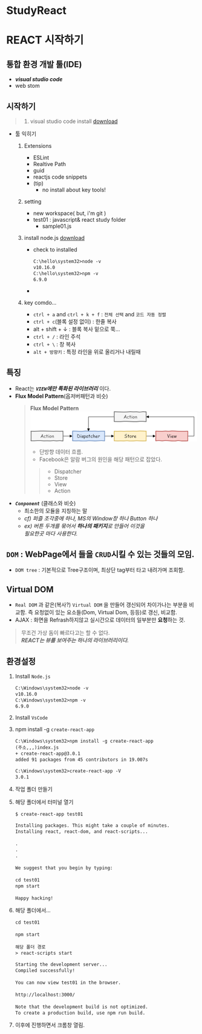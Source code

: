 # StudyReact


# REACT 시작하기


## 통합 환경 개발 툴(IDE)
- ***visual studio code***
- web stom
## 시작하기
> 1. visual studio code install [download](https://code.visualstudio.com/)
 - 툴 익히기
    1. Extensions  
         - ESLint
         - Realtive Path
         - guid
         - reactjs code snippets
         - (tip)
            - no install about key tools!
    2. setting
         - new workspace( but, i'm git ) 
         - test01 : javascript& react study folder
            - sample01.js

    3. install node.js [download](https://nodejs.org/ko/download/)
         - check to installed
            ```console
            C:\hello\system32>node -v
            v10.16.0
            C:\hello\system32>npm -v
            6.9.0
            ```
         - 
    4. key comdo...
        - `ctrl + a` and `ctrl + k + f` : `전체 선택` and `코드 자동 정렬`
        - `ctrl + c`(블록 설정 없이) : 한줄 복사 
        - alt + shift + ↓ : 블록 복사 밑으로 쭉...
        - `ctrl + /` : 라인 주석
        - `ctrl + \` : 창 복사
        - `alt + 방향키` : 특정 라인을 위로 올리거나 내릴때
## 특징
- React는 ***`VIEW`에만 특화된 라이브러리*** 이다.
- **Flux Model Pattern**(옵저버패턴과 비슷)
    > **Flux Model Pattern**  
    > ![fluxpattern](https://github.com/kjh122333/JsAndReact/blob/master/images/fluxpattern.png?raw=true)
    > - 단방향 데이터 흐름.
    > - Facebook은 알람 버그의 원인을 해당 패턴으로 잡았다.
    >> - Dispatcher
    >> -  Store
    >> - View
    >> - Action
- ***`Conponent`*** (클래스와 비슷)
   - 최소한의 모듈을 지칭하는 말
   - *cf) 퍼즐 조각중에 하나, MS의 Window창 하나 Button 하나*
   - *ex) 버튼 두개를 묶어서 **하나의 패키지**로 만들어 이것을<br> 필요한곳 마다 사용한다.*

## `DOM` : WebPage에서 <tag>들을 `CRUD`시킬 수 있는 것들의 모임.
 - `DOM tree` : 기본적으로 Tree구조이며, 최상단 tag부터 타고 내려가며 조회함.

## Virtual DOM
- `Real DOM` 과 같은(복사?) `Virtual DOM` 을 만들어 갱신되어 차이가나는 부분을 비교함. 즉 요청없이 있는 요소들(Dom, Virtual Dom, 등등)로 갱신, 비교함.
- AJAX : 화면을 Refrash하지않고 실시간으로 데이터의 일부분만 **요청**하는 것.
> 무조건 가상 돔이 빠르다고는 할 수 없다.  
> ***REACT는 뷰를 보여주는 하나의 라이브러리이다.***

## 환경설정
1. Install `Node.js`
    ```command
    C:\Windows\system32>node -v
    v10.16.0
    C:\Windows\system32>npm -v
    6.9.0
    ```
2. Install `VsCode` 
3. npm install -g `create-react-app`
    ```command
    C:\Windows\system32>npm install -g create-react-app
   (주소,,,)index.js
    + create-react-app@3.0.1
    added 91 packages from 45 contributors in 19.007s
    ```

    ```command
    C:\Windows\system32>create-react-app -V
    3.0.1
    ```
4. 작업 폴더 만들기
5. 해당 폴더에서 터미널 열기
    ```command
    $ create-react-app test01
    ```
    ```command
    Installing packages. This might take a couple of minutes.
    Installing react, react-dom, and react-scripts...

    .
    .
    .

    We suggest that you begin by typing:

   cd test01
   npm start

    Happy hacking!
    ```
6. 해당 폴더에서...
    ```command
    cd test01

    npm start

    해당 폴더 경로
    > react-scripts start
    ```
    ```command
    Starting the development server...
    Compiled successfully!

    You can now view test01 in the browser.

    http://localhost:3000/
    
    Note that the development build is not optimized.
    To create a production build, use npm run build.
    ```
7. 이후에 진행하면서 크롬창 열림.